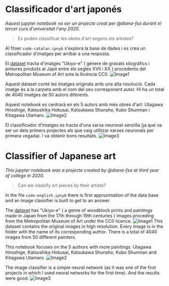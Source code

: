 # Classificador d'art japonés

*Aquest jupyter notebook va ser un projecte creat per @diana-fsa durant el tercer curs d'universitat l'any 2020.*

> Es poden classificar les obres d'art segons els artistes?

Al fitxer `code-catalan.ipnyb` s'explora la base de dades i es crea un classificador d'imatges per arribar a una resposta.

El [dataset](https://www.kaggle.com/kengoichiki/the-metropolitan-museum-of-art-ukiyoe-dataset) tracta d'imatges "Ukiyo-e" ( gènere de gravats xilogràfics i pintures produïts al Japó entre els segles XVII i XX ) procedents del Metropolitan Museum of Art sota la llicència CC0.
![Image1](./img/exp)

Aquest dataset conté les imatges originals amb una alta resolució. Cada imatge és a la carpeta amb el nom del seu corresponent autor.
Hi ha un total de 4040 imatges de 50 autors diferents.

Aquest notebook es centrarà en els 5 autors amb més obres d'art: Utagawa Hiroshige, Katsushika Hokusai, Katsukawa Shunsho, Kubo Shunman i Kitagawa Utamaro.
![Image2](./img/5authors)

El classificador d'imatges es tracta d'una xarxa neuronal senzilla (ja que va ser un dels primers projectes als que vaig utilitzar xarxes neuronals per primera vegada). I va obtenir bons resultats.
![Image3](./img/resultat)


# Classifier of Japanese art

*This jupyter notebook was a projecte created by @diana-fsa at third year of college in 2020.*

> Can we classify art pieces by their artists?

In the file `code-english.ipnyb` there is first approximation of the data base and an image classifier is built to get to an answer.

The [dataset](https://www.kaggle.com/kengoichiki/the-metropolitan-museum-of-art-ukiyoe-dataset) has "Ukiyo-e" ( a genre of woodblock prints and paintings made in Japan from the 17th through 19th centuries ) images proceding from the Metropolitan Museum of Art under the CC0 licence.
![Image1](./img/exp)
This dataset contains the original images in high resolution. Every image is in the folder with the name of its corresponding author. 
There is a total of 4040 images from 50 different painters. 

This notebook focuses on the 5 authors with more paintings: Utagawa Hiroshige, Katsushika Hokusai, Katsukawa Shunsho, Kubo Shunman and Kitagawa Utamaro.
![Image2](./img/5authors)

The image classifier is a simple neural network (as it was one of the first projects in which I used neural networks for the first time). And the results were good.
![Image3](./img/resultat)
